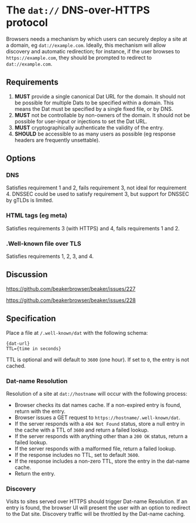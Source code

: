 # The `dat://` DNS-over-HTTPS protocol

Browsers needs a mechanism by which users can securely deploy a site at a domain, eg `dat://example.com`. Ideally, this mechanism will allow discovery and automatic redirection; for instance, if the user browses to `https://example.com`, they should be prompted to redirect to `dat://example.com`.

## Requirements

1. **MUST** provide a single canonical Dat URL for the domain. It should not be possible for multiple Dats to be specified within a domain. This means the Dat must be specified by a single fixed file, or by DNS.
2. **MUST** not be controllable by non-owners of the domain. It should not be possible for user-input or injections to set the Dat URL.
3. **MUST** cryptographically authenticate the validity of the entry.
4. **SHOULD** be accessible to as many users as possible (eg response headers are frequently unsettable).

## Options

### DNS

Satisfies requirement 1 and 2, fails requirement 3, not ideal for requirement 4. DNSSEC could be used to satisfy requirement 3, but support for DNSSEC by gTLDs is limited.

### HTML tags (eg meta)

Satisfies requirements 3 (with HTTPS) and 4, fails requirements 1 and 2.

### .Well-known file over TLS

Satisfies requirements 1, 2, 3, and 4.

## Discussion

https://github.com/beakerbrowser/beaker/issues/227

https://github.com/beakerbrowser/beaker/issues/228

## Specification

Place a file at `/.well-known/dat` with the following schema:

```
{dat-url}
TTL={time in seconds}
```

TTL is optional and will default to `3600` (one hour). If set to `0`, the entry is not cached.

### Dat-name Resolution

Resolution of a site at `dat://hostname` will occur with the following process:

 - Browser checks its dat names cache. If a non-expired entry is found, return with the entry.
 - Browser issues a GET request to `https://hostname/.well-known/dat`.
 - If the server responds with a `404 Not Found` status, store a null entry in the cache with a TTL of `3600` and return a failed lookup.
 - If the server responds with anything other than a `200 OK` status, return a failed lookup.
 - If the server responds with a malformed file, return a failed lookup.
 - If the response includes no TTL, set to default `3600`.
 - If the response includes a non-zero TTL, store the entry in the dat-name cache.
 - Return the entry.

### Discovery

Visits to sites served over HTTPS should trigger Dat-name Resolution. If an entry is found, the browser UI will present the user with an option to redirect to the Dat site. Discovery traffic will be throttled by the Dat-name caching.
